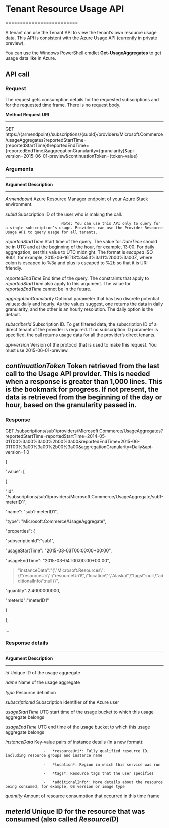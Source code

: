 # Tenant Resource Usage API
=========================

A tenant can use the Tenant API to view the tenant’s own resource usage
data. This API is consistent with the Azure Usage API (currently in
private preview).

You can use the Windows PowerShell cmdlet **Get-UsageAggregates** to get
usage data like in Azure.

API call
--------

### Request

The request gets consumption details for the requested subscriptions and
for the requested time frame. There is no request body.

  **Method**   **Request URI**
  ------------ ----------------------------------------------------------------------------------------------------------------------------------------------------------------------------------------------------------------------------------------------------------------------
  GET          https://{armendpoint}/subscriptions/{subId}/providers/Microsoft.Commerce/usageAggregates?reportedStartTime={reportedStartTime}&reportedEndTime={reportedEndTime}&aggregationGranularity={granularity}&api-version=2015-06-01-preview&continuationToken={token-value}

### Arguments

  ------------------------------------------------------------------------------------------------------------------------------------------------------------------------------------------------------------------------------------------------------------------------------------------------------------------------------------------------------------------------------------
  **Argument**               **Description**
  -------------------------- ---------------------------------------------------------------------------------------------------------------------------------------------------------------------------------------------------------------------------------------------------------------------------------------------------------------------------------------------------------
  *Armendpoint*              Azure Resource Manager endpoint of your Azure Stack environment.

  *subId*                    Subscription ID of the user who is making the call.

                             Note: You can use this API only to query for a single subscription’s usage. Providers can use the Provider Resource Usage API to query usage for all tenants.

  *reportedStartTime*        Start time of the query. The value for *DateTime* should be in UTC and at the beginning of the hour, for example, 13:00. For daily aggregation, set this value to UTC midnight. The format is *escaped* ISO 8601, for example, 2015-06-16T18%3a53%3a11%2b00%3a00Z, where colon is escaped to %3a and plus is escaped to %2b so that it is URI friendly.

  *reportedEndTime*          End time of the query. The constraints that apply to *reportedStartTime* also apply to this argument. The value for *reportedEndTime* cannot be in the future.

  *aggregationGranularity*   Optional parameter that has two discrete potential values: daily and hourly. As the values suggest, one returns the data in daily granularity, and the other is an hourly resolution. The daily option is the default.

  *subscriberId*             Subscription ID. To get filtered data, the subscription ID of a direct tenant of the provider is required. If no subscription ID parameter is specified, the call returns usage data for all the provider’s direct tenants.

  *api-version*              Version of the protocol that is used to make this request. You must use 2015-06-01-preview.

  *continuationToken*        Token retrieved from the last call to the Usage API provider. This is needed when a response is greater than 1,000 lines. This is the bookmark for progress. If not present, the data is retrieved from the beginning of the day or hour, based on the granularity passed in.
  ------------------------------------------------------------------------------------------------------------------------------------------------------------------------------------------------------------------------------------------------------------------------------------------------------------------------------------------------------------------------------------

### Response

GET
/subscriptions/sub1/providers/Microsoft.Commerce/UsageAggregates?reportedStartTime=reportedStartTime=2014-05-01T00%3a00%3a00%2b00%3a00&reportedEndTime=2015-06-01T00%3a00%3a00%2b00%3a00&aggregationGranularity=Daily&api-version=1.0

{

"value": \[

{

"id":
"/subscriptions/sub1/providers/Microsoft.Commerce/UsageAggregate/sub1-meterID1",

"name": "sub1-meterID1",

"type": "Microsoft.Commerce/UsageAggregate",

"properties": {

"subscriptionId":"sub1",

"usageStartTime": "2015-03-03T00:00:00+00:00",

"usageEndTime": "2015-03-04T00:00:00+00:00",

> "instanceData":"{\\"Microsoft.Resources\\":{\\"resourceUri\\":\\"resourceUri1\\",\\"location\\":\\"Alaska\\",\\"tags\\":null,\\"additionalInfo\\":null}}",

"quantity":2.4000000000,

"meterId":"meterID1"

}

},

…

### Response details

  --------------------------------------------------------------------------------------------------------------------------------
  **Argument**       **Description**
  ------------------ -------------------------------------------------------------------------------------------------------------
  *id*               Unique ID of the usage aggregate

  *name*             Name of the usage aggregate

  *type*             Resource definition

  *subscriptionId*   Subscription identifier of the Azure user

  *usageStartTime*   UTC start time of the usage bucket to which this usage aggregate belongs

  *usageEndTime*     UTC end time of the usage bucket to which this usage aggregate belongs

  *instanceData*     Key-value pairs of instance details (in a new format):

                     -   *resourceUri*: Fully qualified resource ID, including resource groups and instance name

                     -   *location*: Region in which this service was run

                     -   *tags*: Resource tags that the user specifies

                     -   *additionalInfo*: More details about the resource being consumed, for example, OS version or image type



  *quantity*         Amount of resource consumption that occurred in this time frame

  *meterId*          Unique ID for the resource that was consumed (also called *ResourceID*)
  --------------------------------------------------------------------------------------------------------------------------------
